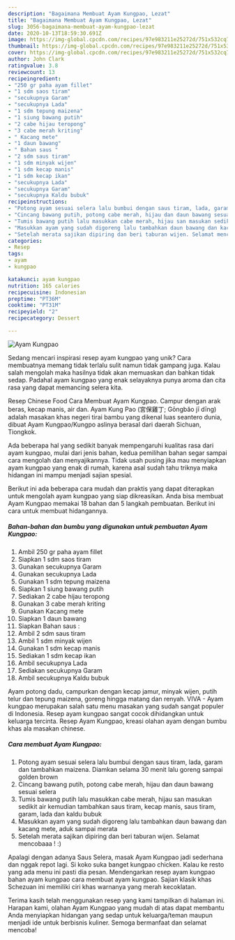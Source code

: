 ```yaml
---
description: "Bagaimana Membuat Ayam Kungpao, Lezat"
title: "Bagaimana Membuat Ayam Kungpao, Lezat"
slug: 3056-bagaimana-membuat-ayam-kungpao-lezat
date: 2020-10-13T18:59:30.691Z
image: https://img-global.cpcdn.com/recipes/97e983211e25272d/751x532cq70/ayam-kungpao-foto-resep-utama.jpg
thumbnail: https://img-global.cpcdn.com/recipes/97e983211e25272d/751x532cq70/ayam-kungpao-foto-resep-utama.jpg
cover: https://img-global.cpcdn.com/recipes/97e983211e25272d/751x532cq70/ayam-kungpao-foto-resep-utama.jpg
author: John Clark
ratingvalue: 3.8
reviewcount: 13
recipeingredient:
- "250 gr paha ayam fillet"
- "1 sdm saos tiram"
- "secukupnya Garam"
- "secukupnya Lada"
- "1 sdm tepung maizena"
- "1 siung bawang putih"
- "2 cabe hijau teropong"
- "3 cabe merah kriting"
- " Kacang mete"
- "1 daun bawang"
- " Bahan saus "
- "2 sdm saus tiram"
- "1 sdm minyak wijen"
- "1 sdm kecap manis"
- "1 sdm kecap ikan"
- "secukupnya Lada"
- "secukupnya Garam"
- "secukupnya Kaldu bubuk"
recipeinstructions:
- "Potong ayam sesuai selera lalu bumbui dengan saus tiram, lada, garam dan tambahkan maizena. Diamkan selama 30 menit lalu goreng sampai golden brown"
- "Cincang bawang putih, potong cabe merah, hijau dan daun bawang sesuai selera"
- "Tumis bawang putih lalu masukkan cabe merah, hijau san masukan sedikit air kemudian tambahkan saus tiram, kecap manis, saus tiram, garam, lada dan kaldu bubuk"
- "Masukkan ayam yang sudah digoreng lalu tambahkan daun bawang dan kacang mete, aduk sampai merata"
- "Setelah merata sajikan dipiring dan beri taburan wijen. Selamat mencobaaa ! :)"
categories:
- Resep
tags:
- ayam
- kungpao

katakunci: ayam kungpao 
nutrition: 165 calories
recipecuisine: Indonesian
preptime: "PT36M"
cooktime: "PT31M"
recipeyield: "2"
recipecategory: Dessert

---
```



![Ayam Kungpao](https://img-global.cpcdn.com/recipes/97e983211e25272d/751x532cq70/ayam-kungpao-foto-resep-utama.jpg)

Sedang mencari inspirasi resep ayam kungpao yang unik? Cara membuatnya memang tidak terlalu sulit namun tidak gampang juga. Kalau salah mengolah maka hasilnya tidak akan memuaskan dan bahkan tidak sedap. Padahal ayam kungpao yang enak selayaknya punya aroma dan cita rasa yang dapat memancing selera kita.

Resep Chinese Food Cara Membuat Ayam Kungpao. Campur dengan arak beras, kecap manis, air dan. Ayam Kung Pao (宮保雞丁; Gōngbǎo jī dīng) adalah masakan khas negeri tirai bambu yang dikenal luas seantero dunia, dibuat Ayam Kungpao/Kungpo aslinya berasal dari daerah Sichuan, Tiongkok.

Ada beberapa hal yang sedikit banyak mempengaruhi kualitas rasa dari ayam kungpao, mulai dari jenis bahan, kedua pemilihan bahan segar sampai cara mengolah dan menyajikannya. Tidak usah pusing jika mau menyiapkan ayam kungpao yang enak di rumah, karena asal sudah tahu triknya maka hidangan ini mampu menjadi sajian spesial.


Berikut ini ada beberapa cara mudah dan praktis yang dapat diterapkan untuk mengolah ayam kungpao yang siap dikreasikan. Anda bisa membuat Ayam Kungpao memakai 18 bahan dan 5 langkah pembuatan. Berikut ini cara untuk membuat hidangannya.

<!--inarticleads1-->

##### Bahan-bahan dan bumbu yang digunakan untuk pembuatan Ayam Kungpao:

1. Ambil 250 gr paha ayam fillet
1. Siapkan 1 sdm saos tiram
1. Gunakan secukupnya Garam
1. Gunakan secukupnya Lada
1. Gunakan 1 sdm tepung maizena
1. Siapkan 1 siung bawang putih
1. Sediakan 2 cabe hijau teropong
1. Gunakan 3 cabe merah kriting
1. Gunakan  Kacang mete
1. Siapkan 1 daun bawang
1. Siapkan  Bahan saus :
1. Ambil 2 sdm saus tiram
1. Ambil 1 sdm minyak wijen
1. Gunakan 1 sdm kecap manis
1. Sediakan 1 sdm kecap ikan
1. Ambil secukupnya Lada
1. Sediakan secukupnya Garam
1. Ambil secukupnya Kaldu bubuk


Ayam potong dadu, campurkan dengan kecap jamur, minyak wijen, putih telur dan tepung maizena, goreng hingga matang dan renyah. VIVA - Ayam kungpao merupakan salah satu menu masakan yang sudah sangat populer di Indonesia. Resep ayam kungpao sangat cocok dihidangkan untuk keluarga tercinta. Resep Ayam Kungpao, kreasi olahan ayam dengan bumbu khas ala masakan chinese. 

<!--inarticleads2-->

##### Cara membuat Ayam Kungpao:

1. Potong ayam sesuai selera lalu bumbui dengan saus tiram, lada, garam dan tambahkan maizena. Diamkan selama 30 menit lalu goreng sampai golden brown
1. Cincang bawang putih, potong cabe merah, hijau dan daun bawang sesuai selera
1. Tumis bawang putih lalu masukkan cabe merah, hijau san masukan sedikit air kemudian tambahkan saus tiram, kecap manis, saus tiram, garam, lada dan kaldu bubuk
1. Masukkan ayam yang sudah digoreng lalu tambahkan daun bawang dan kacang mete, aduk sampai merata
1. Setelah merata sajikan dipiring dan beri taburan wijen. Selamat mencobaaa ! :)


Apalagi dengan adanya Saus Selera, masak Ayam Kungpao jadi sederhana dan nggak repot lagi. Si koko suka banget kungpao chicken. Kalau ke resto yang ada menu ini pasti dia pesan. Mendengarkan resep ayam kungpao bahan ayam kungpao cara membuat ayam kungpao. Sajian klasik khas Schezuan ini memiliki ciri khas warnanya yang merah kecoklatan. 

Terima kasih telah menggunakan resep yang kami tampilkan di halaman ini. Harapan kami, olahan Ayam Kungpao yang mudah di atas dapat membantu Anda menyiapkan hidangan yang sedap untuk keluarga/teman maupun menjadi ide untuk berbisnis kuliner. Semoga bermanfaat dan selamat mencoba!
